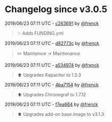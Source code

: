 # Changelog since v3.0.5

2019/06/23 07:11 UTC - [c263691](https://github.com/hassio-addons/addon-influxdb/commit/c263691b3c3371e0b11370101d3652cd960f5740) by [@frenck](https://github.com/frenck)
> :sparkles: Adds FUNDING.yml 

2019/06/23 07:11 UTC - [d82773c](https://github.com/hassio-addons/addon-influxdb/commit/d82773cf634463d337d5be4c80c5de515a81c227) by [@frenck](https://github.com/frenck)
> :pencil2: Maintaince -> Maintenance 

2019/06/23 07:11 UTC - [a534974](https://github.com/hassio-addons/addon-influxdb/commit/a53497450a835222167b8b2d23111e3f2bfb3fea) by [@frenck](https://github.com/frenck)
> :arrow_up: Upgrades Kapacitor to 1.5.3 

2019/06/23 07:11 UTC - [4ba7154](https://github.com/hassio-addons/addon-influxdb/commit/4ba7154b66e16c7d45284422c54009340424a03b) by [@frenck](https://github.com/frenck)
> :arrow_up: Upgrades Chronograf to 1.7.12 

2019/06/23 07:11 UTC - [f7ea664](https://github.com/hassio-addons/addon-influxdb/commit/f7ea6642348c85dbc23f0459c69d2bdab2d93eb9) by [@frenck](https://github.com/frenck)
> :arrow_up: Upgrades add-on base image to v3.1.3 

